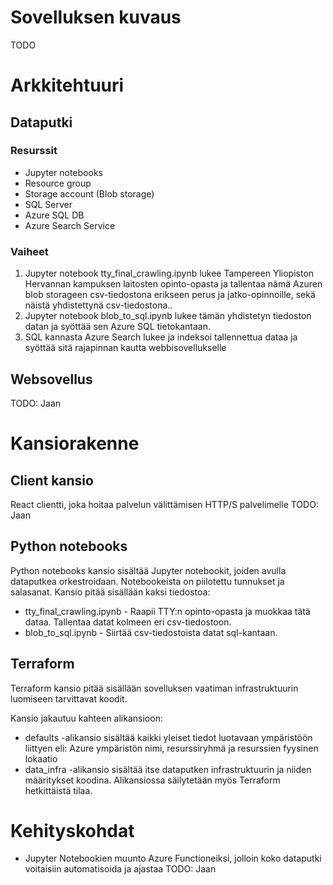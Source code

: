 # Sovelluksen kuvaus
TODO 

# Arkkitehtuuri

## Dataputki
### Resurssit
- Jupyter notebooks
- Resource group
- Storage account (Blob storage)
- SQL Server
- Azure SQL DB
- Azure Search Service
### Vaiheet
1. Jupyter notebook tty_final_crawling.ipynb lukee Tampereen Yliopiston Hervannan kampuksen laitosten opinto-opasta ja tallentaa nämä Azuren blob storageen csv-tiedostona erikseen perus ja jatko-opinnoille, sekä näistä yhdistettynä csv-tiedostona..
2. Jupyter notebook blob_to_sql.ipynb lukee tämän yhdistetyn tiedoston datan ja syöttää sen Azure SQL tietokantaan. 
3. SQL kannasta Azure Search lukee ja indeksoi tallennettua dataa ja syöttää sitä rajapinnan kautta webbisovellukselle

## Websovellus
TODO: Jaan 

# Kansiorakenne 

## Client kansio
React clientti, joka hoitaa palvelun välittämisen HTTP/S palvelimelle
TODO: Jaan 

## Python notebooks
Python notebooks kansio sisältää Jupyter notebookit, joiden avulla dataputkea orkestroidaan. Notebookeista on piilotettu tunnukset ja salasanat.
Kansio pitää sisällään kaksi tiedostoa: 
- tty_final_crawling.ipynb - Raapii TTY:n opinto-opasta ja muokkaa tätä dataa. Tallentaa datat kolmeen eri csv-tiedostoon.
- blob_to_sql.ipynb - Siirtää csv-tiedostoista datat sql-kantaan.

## Terraform 
Terraform kansio pitää sisällään sovelluksen vaatiman infrastruktuurin luomiseen tarvittavat koodit.

Kansio jakautuu kahteen alikansioon: 
 - defaults -alikansio sisältää kaikki yleiset tiedot luotavaan ympäristöön liittyen eli: Azure ympäristön nimi, resurssiryhmä ja resurssien fyysinen lokaatio
 - data_infra -alikansio sisältää itse dataputken infrastruktuurin ja niiden määritykset koodina. Alikansiossa säilytetään myös Terraform hetkittäistä tilaa.

 # Kehityskohdat
 - Jupyter Notebookien muunto Azure Functioneiksi, jolloin koko dataputki voitaisiin automatisoida ja ajastaa
 TODO: Jaan